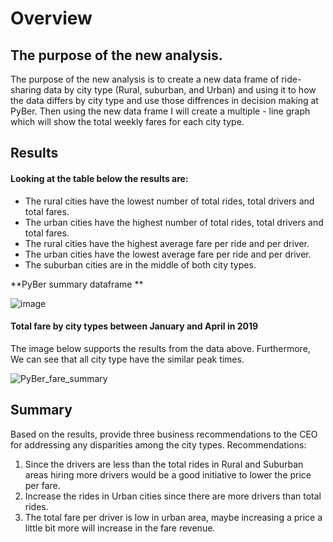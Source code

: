 # Overview

## The purpose of the new analysis.
The purpose of the new analysis is to create a new data frame of ride-sharing data by city type (Rural, suburban, and Urban) and using it to how the data differs by city type and use those diffrences in decision making at PyBer. Then using the new data frame I will create a multiple - line graph which will show the total weekly fares for each city type. 

## Results

#### **Looking at the table below the results are:**
- The rural cities have the lowest number of total rides, total drivers and total fares.
- The urban cities have the highest number of total rides, total drivers and total fares.
- The rural cities have the highest average fare per ride and per driver.
- The urban cities have the lowest average fare per ride and per driver.
- The suburban cities are in the middle of both city types. 

**PyBer summary dataframe **


![image](https://user-images.githubusercontent.com/85364095/127571515-d03c68b5-6272-452d-8dc5-beb7936b9042.png)


#### **Total fare by city types between January and April in 2019**
The image below supports the results from the data above. Furthermore, We can see that all city type have the similar peak times.

![PyBer_fare_summary](https://user-images.githubusercontent.com/85364095/127077911-22548b93-36e3-45fb-87e2-d7ee590c683f.png)

## Summary

Based on the results, provide three business recommendations to the CEO for addressing any disparities among the city types.
Recommendations:
1. Since the drivers are less than the total rides in Rural and Suburban areas hiring more drivers would be a good initiative to lower the price per fare.
2. Increase the rides in Urban cities since there are more drivers than total rides.
3. The total fare per driver is low in urban area, maybe increasing a price a little bit more will increase in the fare revenue.










